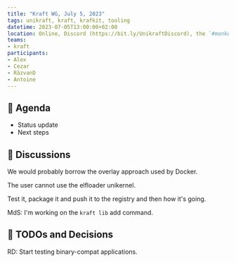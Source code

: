 ```yaml
---
title: "Kraft WG, July 5, 2023"
tags: unikraft, kraft, krafkit, tooling
datetime: 2023-07-05T13:00:00+02:00
location: Online, Discord (https://bit.ly/UnikraftDiscord), the `#monkey-business` voice channel
teams:
- kraft
participants:
- Alex
- Cezar
- RăzvanD
- Antoine
---
```


## :dart: Agenda

- Status update
- Next steps

## :closed_book: Discussions

We would probably borrow the overlay approach used by Docker.

The user cannot use the elfloader unikernel.

Test it, package it and push it to the registry and then how it's going.

MdS: I'm working on the `kraft lib` add command.

## :wrench: TODOs and Decisions

RD: Start testing binary-compat applications.
